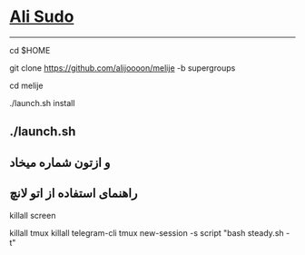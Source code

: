 # [Ali Sudo](https://telegram.me/Ali_Puker)
--------------------------------------------------
cd $HOME


git clone https://github.com/alijoooon/melije -b supergroups


cd melije


./launch.sh install


./launch.sh
------------------------------------------

و ازتون شماره میخاد 
--------------------------------------
 راهنمای استفاده از اتو لانچ 
 -------------------------------------
 killall screen
 
 
killall tmux
killall telegram-cli
tmux new-session -s script "bash steady.sh -t"
  
